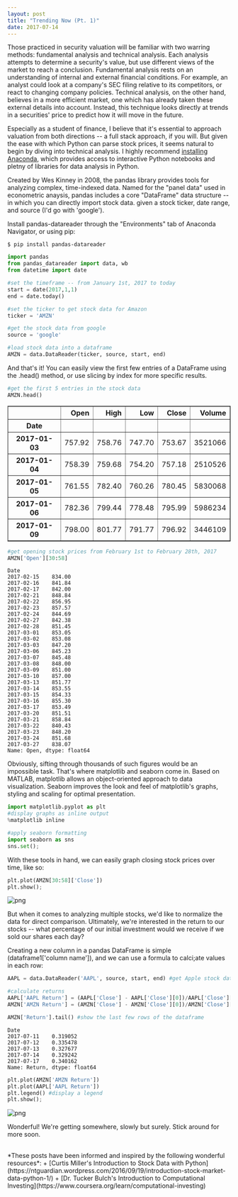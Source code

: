 ```yaml
---
layout: post
title: "Trending Now (Pt. 1)"
date: 2017-07-14
---
```




Those practiced in security valuation will be familiar with two warring methods: fundamental analysis and technical analysis. Each analysis attempts to determine a security's value, but use different views of the market to reach a conclusion. Fundamental analysis rests on an understanding of internal and external financial conditions. For example, an analyst could look at a company's SEC filing relative to its competitors, or react to changing company policies. Technical analysis, on the other hand, believes in a more efficient market, one which has already taken these external details into account. Instead, this technique looks directly at trends in a securities' price to predict how it will move in the future.

Especially as a student of finance, I believe that it's essential to approach valuation from both directions -- a full stack approach, if you will. But given the ease with which Python can parse stock prices, it seems natural to begin by diving into technical analysis. I highly recommend [installing Anaconda](https://www.continuum.io/downloads), which provides access to interactive Python notebooks and pletny of libraries for data analysis in Python.

Created by Wes Kinney in 2008, the pandas library provides tools for analyzing complex, time-indexed data. Named for the "panel data" used in econometric anaysis, pandas includes a core "DataFrame" data structure -- in which you can directly import stock data. given a stock ticker, date range, and source (I'd go with 'google').

Install pandas-datareader through the "Environments" tab of Anaconda Navigator, or using pip:
```
$ pip install pandas-datareader
```

```python 
import pandas
from pandas_datareader import data, wb
from datetime import date

#set the timeframe -- from January 1st, 2017 to today
start = date(2017,1,1)
end = date.today()

#set the ticker to get stock data for Amazon
ticker = 'AMZN'

#get the stock data from google
source = 'google'

#load stock data into a dataframe
AMZN = data.DataReader(ticker, source, start, end)
```

And that's it! You can easily view the first few entries of a DataFrame using the .head() method, or use slicing by index for more specific results.


```python
#get the first 5 entries in the stock data
AMZN.head()
```




<div>
<style>
    .dataframe thead tr:only-child th {
        text-align: right;
    }

    .dataframe thead th {
        text-align: left;
    }

    .dataframe tbody tr th {
        vertical-align: top;
    }
</style>
<table border="1" class="dataframe">
  <thead>
    <tr style="text-align: right;">
      <th></th>
      <th>Open</th>
      <th>High</th>
      <th>Low</th>
      <th>Close</th>
      <th>Volume</th>
    </tr>
    <tr>
      <th>Date</th>
      <th></th>
      <th></th>
      <th></th>
      <th></th>
      <th></th>
    </tr>
  </thead>
  <tbody>
    <tr>
      <th>2017-01-03</th>
      <td>757.92</td>
      <td>758.76</td>
      <td>747.70</td>
      <td>753.67</td>
      <td>3521066</td>
    </tr>
    <tr>
      <th>2017-01-04</th>
      <td>758.39</td>
      <td>759.68</td>
      <td>754.20</td>
      <td>757.18</td>
      <td>2510526</td>
    </tr>
    <tr>
      <th>2017-01-05</th>
      <td>761.55</td>
      <td>782.40</td>
      <td>760.26</td>
      <td>780.45</td>
      <td>5830068</td>
    </tr>
    <tr>
      <th>2017-01-06</th>
      <td>782.36</td>
      <td>799.44</td>
      <td>778.48</td>
      <td>795.99</td>
      <td>5986234</td>
    </tr>
    <tr>
      <th>2017-01-09</th>
      <td>798.00</td>
      <td>801.77</td>
      <td>791.77</td>
      <td>796.92</td>
      <td>3446109</td>
    </tr>
  </tbody>
</table>
</div>




```python
#get opening stock prices from February 1st to February 28th, 2017
AMZN['Open'][30:58]
```




    Date
    2017-02-15    834.00
    2017-02-16    841.84
    2017-02-17    842.00
    2017-02-21    848.84
    2017-02-22    856.95
    2017-02-23    857.57
    2017-02-24    844.69
    2017-02-27    842.38
    2017-02-28    851.45
    2017-03-01    853.05
    2017-03-02    853.08
    2017-03-03    847.20
    2017-03-06    845.23
    2017-03-07    845.48
    2017-03-08    848.00
    2017-03-09    851.00
    2017-03-10    857.00
    2017-03-13    851.77
    2017-03-14    853.55
    2017-03-15    854.33
    2017-03-16    855.30
    2017-03-17    853.49
    2017-03-20    851.51
    2017-03-21    858.84
    2017-03-22    840.43
    2017-03-23    848.20
    2017-03-24    851.68
    2017-03-27    838.07
    Name: Open, dtype: float64



Obviously, sifting through thousands of such figures would be an impossible task. That's where matplotlib and seaborn come in. Based on MATLAB, matplotlib allows an object-oriented approach to data visualization. Seaborn improves the look and feel of matplotlib's graphs, styling and scaling for optimal presentation.


```python
import matplotlib.pyplot as plt
#display graphs as inline output
%matplotlib inline

#apply seaborn formatting
import seaborn as sns
sns.set();
```

With these tools in hand, we can easily graph closing stock prices over time, like so:


```python
plt.plot(AMZN[30:58]['Close'])
plt.show();
```


![png](http://i.imgur.com/dmbvQBd.png)


But when it comes to analyzing multiple stocks, we'd like to normalize the data for direct comparison. Ultimately, we're interested in the return to our stocks -- what percentage of our initial investment would we receive if we sold our shares each day?

Creating a new column in a pandas DataFrame is simple (dataframe1['column name']), and we can use a formula to calci;ate values in each row:


```python
AAPL = data.DataReader('AAPL', source, start, end) #get Apple stock data for the same time period

#calculate returns
AAPL['AAPL Return'] = (AAPL['Close'] - AAPL['Close'][0])/AAPL['Close'][0]
AMZN['AMZN Return'] = (AMZN['Close'] - AMZN['Close'][0])/AMZN['Close'][0]

AMZN['Return'].tail() #show the last few rows of the dataframe
```




    Date
    2017-07-11    0.319052
    2017-07-12    0.335478
    2017-07-13    0.327677
    2017-07-14    0.329242
    2017-07-17    0.340162
    Name: Return, dtype: float64




```python
plt.plot(AMZN['AMZN Return'])
plt.plot(AAPL['AAPL Return'])
plt.legend() #display a legend
plt.show();
```


![png](http://i.imgur.com/8W6k6Cs.png)


Wonderful! We're getting somewhere, slowly but surely. Stick around for more soon.

<br>
*These posts have been informed and inspired by the following wonderful resources*:
+ [Curtis Miller's Introduction to Stock Data with Python](https://ntguardian.wordpress.com/2016/09/19/introduction-stock-market-data-python-1/)
+ [Dr. Tucker Bulch's Introduction to Computational Investing](https://www.coursera.org/learn/computational-investing)
